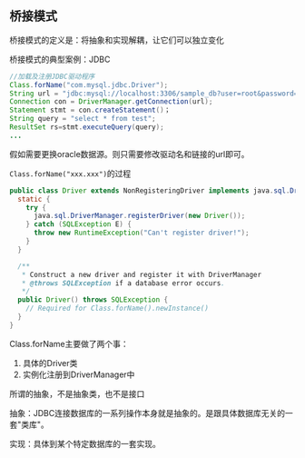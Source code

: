 ## 桥接模式

桥接模式的定义是：将抽象和实现解耦，让它们可以独立变化

桥接模式的典型案例：JDBC

```java
//加载及注册JDBC驱动程序
Class.forName("com.mysql.jdbc.Driver");
String url = "jdbc:mysql://localhost:3306/sample_db?user=root&password=your_password";
Connection con = DriverManager.getConnection(url);
Statement stmt = con.createStatement()；
String query = "select * from test";
ResultSet rs=stmt.executeQuery(query);
...
```
假如需要更换oracle数据源。则只需要修改驱动名和链接的url即可。

`Class.forName("xxx.xxx")`的过程
```java
public class Driver extends NonRegisteringDriver implements java.sql.Driver {
  static {
    try {
      java.sql.DriverManager.registerDriver(new Driver());
    } catch (SQLException E) {
      throw new RuntimeException("Can't register driver!");
    }
  }

  /**
   * Construct a new driver and register it with DriverManager
   * @throws SQLException if a database error occurs.
   */
  public Driver() throws SQLException {
    // Required for Class.forName().newInstance()
  }
}
```
Class.forName主要做了两个事：
1. 具体的Driver类
2. 实例化注册到DriverManager中


所谓的抽象，不是抽象类，也不是接口

抽象：JDBC连接数据库的一系列操作本身就是抽象的。是跟具体数据库无关的一套"类库"。

实现：具体到某个特定数据库的一套实现。